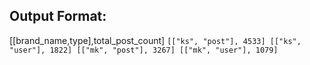 ## Output Format:
[[brand_name,type],total_post_count]
`
[["ks", "post"], 4533]
[["ks", "user"], 1822]
[["mk", "post"], 3267]
[["mk", "user"], 1079] 
`
